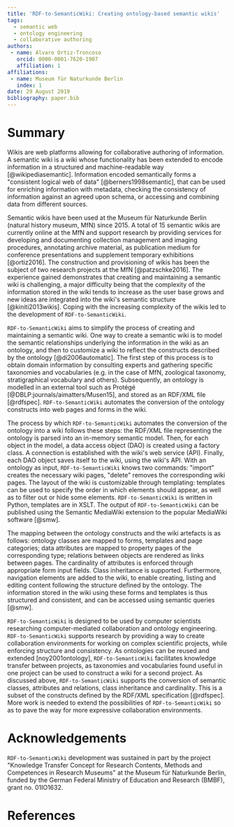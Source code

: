 ```yaml
---
title: 'RDF-to-SemanticWiki: Creating ontology-based semantic wikis'
tags:
  - semantic web
  - ontology engineering
  - collaborative authoring
authors:
 - name: Alvaro Ortiz-Troncoso
   orcid: 0000-0001-7620-1907
   affiliation: 1
affiliations:
 - name: Museum für Naturkunde Berlin
   index: 1
date: 29 August 2019
bibliography: paper.bib
---
```


# Summary

Wikis are web platforms allowing for collaborative authoring of information. A semantic wiki is a wiki whose functionality has been extended to encode information in a structured and machine-readable way [@wikipediasemantic]. Information encoded semantically forms a "consistent logical web of data" [@berners1998semantic], that can be used for enriching information with metadata, checking the consistency of information against an agreed upon schema, or accessing and combining data from different sources.

Semantic wikis have been used at the Museum für Naturkunde Berlin (natural history museum, MfN) since 2015. A total of 15 semantic wikis are currently online at the MfN and support research by providing services for developing and documenting collection management and imaging procedures, annotating archive material, as publication medium for conference presentations and supplement temporary exhibitions [@ortiz2016]. The construction and provisioning of wikis has been the subject of two research projects at the MfN [@patzschke2016]. The experience gained demonstrates that creating and maintaining a semantic wiki is challenging, a major difficulty being that the complexity of the information stored in the wiki tends to increase as the user base grows and new ideas are integrated into the wiki's semantic structure [@kiniti2013wikis]. Coping with the increasing complexity of the wikis led to the development of ``RDF-to-SemanticWiki``.

``RDF-to-SemanticWiki`` aims to simplify the process of creating and maintaining a semantic wiki. One way to create a semantic wiki is to model the semantic relationships underlying the information in the wiki as an ontology, and then to customize a wiki to reflect the constructs described by the ontology [@di2006automatic]. The first step of this process is to obtain domain information by consulting experts and gathering specific taxonomies and vocabularies (e.g. in the case of MfN, zoological taxonomy, stratigraphical vocabulary and others). Subsequently, an ontology is modelled in an external tool such as Protégé [@DBLP:journals/aimatters/Musen15], and stored as an RDF/XML file [@rdfspec]. ``RDF-to-SemanticWiki`` automates the conversion of the ontology constructs into web pages and forms in the wiki. 

The process by which ``RDF-to-SemanticWiki`` automates the conversion of the ontology into a wiki follows these steps: the RDF/XML file representing the ontology is parsed into an in-memory semantic model. Then, for each object in the model, a data access object (DAO) is created using a factory class. A connection is established with the wiki's web service (API). Finally, each DAO object saves itself to the wiki, using the wiki's API. With an ontology as input, ``RDF-to-SemanticWiki`` knows two commands: "import" creates the necessary wiki pages, "delete" removes the corresponding wiki pages. The layout of the wiki is customizable through templating: templates can be used to specify the order in which elements should appear, as well as to filter out or hide some elements. ``RDF-to-SemanticWiki`` is written in Python, templates are in XSLT. The output of ``RDF-to-SemanticWiki`` can be published using the Semantic MediaWiki extension to the popular MediaWiki software [@smw].

The mapping between the ontology constructs and the wiki artefacts is as follows: ontology classes are mapped to forms, templates and page categories; data attributes are mapped to property pages of the corresponding type; relations between objects are rendered as links between pages. The cardinality of attributes is enforced through appropriate form input fields. Class inheritance is supported. Furthermore, navigation elements are added to the wiki, to enable creating, listing and editing content following the structure defined by the ontology. The information stored in the wiki using these forms and templates is thus structured and consistent, and can be accessed using semantic queries [@smw].

``RDF-to-SemanticWiki`` is designed to be used by computer scientists researching computer-mediated collaboration and ontology engineering. ``RDF-to-SemanticWiki`` supports research by providing a way to create collaboration environments for working on complex scientific projects, while enforcing structure and consistency. As ontologies can be reused and extended [noy2001ontology], ``RDF-to-SemanticWiki`` facilitates knowledge transfer between projects, as taxonomies and vocabularies found useful in one project can be used to construct a wiki for a second project. As discussed above, ``RDF-to-SemanticWiki`` supports the conversion of semantic classes, attributes and relations, class inheritance and cardinality. This is a subset of the constructs defined by the RDF/XML specification [@rdfspec]. More work is needed to extend the possibilities of ``RDF-to-SemanticWiki`` so as to pave the way for more expressive collaboration environments.

# Acknowledgements
``RDF-to-SemanticWiki`` development was sustained in part by the project "Knowledge Transfer Concept for Research Contents, Methods and Competences in Research Museums" at the Museum für Naturkunde Berlin, funded by the German Federal Ministry of Education and Research (BMBF), grant no. 01IO1632.


# References
